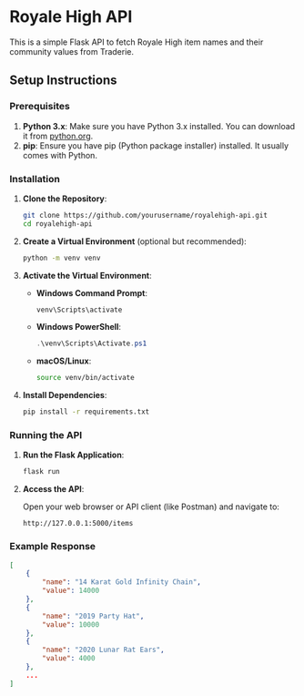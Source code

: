 # Royale High API

This is a simple Flask API to fetch Royale High item names and their community values from Traderie.

## Setup Instructions

### Prerequisites

1. **Python 3.x**: Make sure you have Python 3.x installed. You can download it from [python.org](https://www.python.org/).
2. **pip**: Ensure you have pip (Python package installer) installed. It usually comes with Python.

### Installation

1. **Clone the Repository**:

    ```bash
    git clone https://github.com/yourusername/royalehigh-api.git
    cd royalehigh-api
    ```

2. **Create a Virtual Environment** (optional but recommended):

    ```bash
    python -m venv venv
    ```

3. **Activate the Virtual Environment**:

    - **Windows Command Prompt**:

        ```bash
        venv\Scripts\activate
        ```

    - **Windows PowerShell**:

        ```powershell
        .\venv\Scripts\Activate.ps1
        ```

    - **macOS/Linux**:

        ```bash
        source venv/bin/activate
        ```

4. **Install Dependencies**:

    ```bash
    pip install -r requirements.txt
    ```

### Running the API

1. **Run the Flask Application**:

    ```bash
    flask run
    ```

2. **Access the API**:

    Open your web browser or API client (like Postman) and navigate to:

    ```
    http://127.0.0.1:5000/items
    ```

### Example Response

```json
[
    {
        "name": "14 Karat Gold Infinity Chain",
        "value": 14000
    },
    {
        "name": "2019 Party Hat",
        "value": 10000
    },
    {
        "name": "2020 Lunar Rat Ears",
        "value": 4000
    },
    ...
]